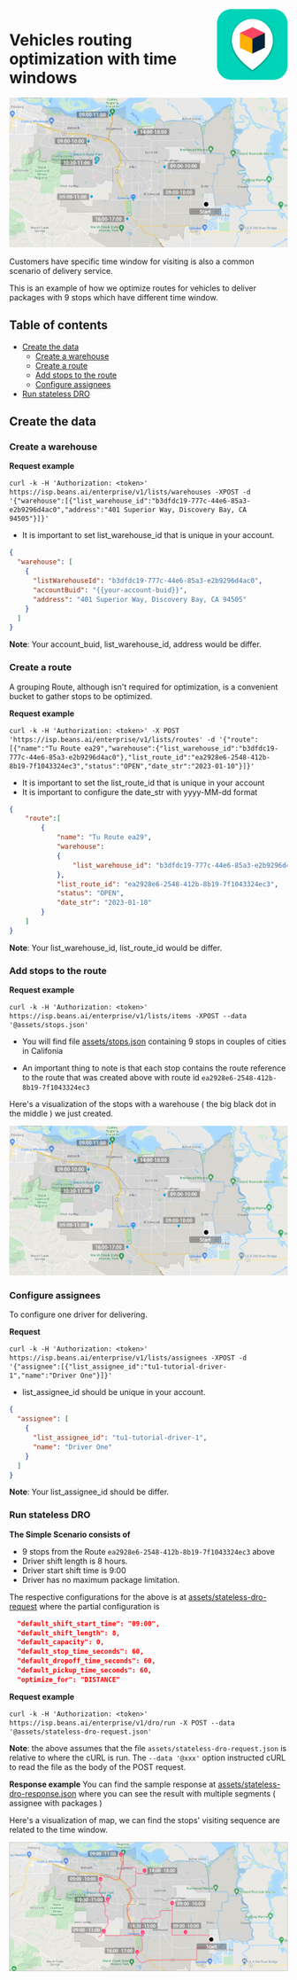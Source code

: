 

<img src="../assets/images/beans-128x128.png" align="right" />

# Vehicles routing optimization with time windows

![Stops](assets/images/stops.png)

Customers have specific time window for visiting is also a common scenario of delivery service.

This is an example of how we optimize routes for vehicles to deliver packages with 9 stops which have different time window.


## Table of contents
- [Create the data](#create-the-data)
  - [Create a warehouse](#create-a-warehouse)
  - [Create a route](#create-a-route)
  - [Add stops to the route](#add-stops-to-the-route)
  - [Configure assignees](#configure-assignees)
- [Run stateless DRO](#run-stateless-dro)



## Create the data
### Create a warehouse

**Request example**

```
curl -k -H 'Authorization: <token>' https://isp.beans.ai/enterprise/v1/lists/warehouses -XPOST -d '{"warehouse":[{"list_warehouse_id":"b3dfdc19-777c-44e6-85a3-e2b9296d4ac0","address":"401 Superior Way, Discovery Bay, CA 94505"}]}'
```

- It is important to set list_warehouse_id that is unique in your account.

```json
{
  "warehouse": [
    {
      "listWarehouseId": "b3dfdc19-777c-44e6-85a3-e2b9296d4ac0",
      "accountBuid": "{{your-account-buid}}",
      "address": "401 Superior Way, Discovery Bay, CA 94505"
    }
  ]
}
```

**Note**: Your account_buid, list_warehouse_id, address would be differ.

### Create a route

A grouping Route, although isn't required for optimization, is a convenient bucket to gather
stops to be optimized.

**Request example**

```
curl -k -H 'Authorization: <token>' -X POST 'https://isp.beans.ai/enterprise/v1/lists/routes' -d '{"route":[{"name":"Tu Route ea29","warehouse":{"list_warehouse_id":"b3dfdc19-777c-44e6-85a3-e2b9296d4ac0"},"list_route_id":"ea2928e6-2548-412b-8b19-7f1043324ec3","status":"OPEN","date_str":"2023-01-10"}]}'
```

- It is important to set the list_route_id that is unique in your account
- It is important to configure the date_str with yyyy-MM-dd format

```json
{
    "route":[
        {
            "name": "Tu Route ea29",
            "warehouse":
            {
                "list_warehouse_id": "b3dfdc19-777c-44e6-85a3-e2b9296d4ac0"
            },
            "list_route_id": "ea2928e6-2548-412b-8b19-7f1043324ec3",
            "status": "OPEN",
            "date_str": "2023-01-10"
        }
    ]
}
```

**Note**: Your list_warehouse_id, list_route_id would be differ.

### Add stops to the route

**Request example**

```
curl -k -H 'Authorization: <token>' https://isp.beans.ai/enterprise/v1/lists/items -XPOST --data '@assets/stops.json'
```

- You will find file [assets/stops.json](assets/stops.json) containing 9 stops in couples of cities in Califonia

- An important thing to note is that each stop contains the route reference to the route that was created above with route id `ea2928e6-2548-412b-8b19-7f1043324ec3`

Here's a visualization of the stops with a warehouse ( the big black dot in the middle ) we just created.

![stops](assets/images/stops.png)

### Configure assignees

To configure one driver for delivering.

**Request**

```
curl -k -H 'Authorization: <token>' https://isp.beans.ai/enterprise/v1/lists/assignees -XPOST -d '{"assignee":[{"list_assignee_id":"tu1-tutorial-driver-1","name":"Driver One"}]}'
```

- list_assignee_id should be unique in your account.

```json
{
  "assignee": [
    {
      "list_assignee_id": "tu1-tutorial-driver-1",
      "name": "Driver One"
    }
  ]
}
```

**Note**: Your list_assignee_id should be differ.

### Run stateless DRO

**The Simple Scenario consists of**

- 9 stops from the Route `ea2928e6-2548-412b-8b19-7f1043324ec3` above
- Driver shift length is 8 hours.
- Driver start shift time is 9:00
- Driver has no maximum package limitation.

The respective configurations for the above is at [assets/stateless-dro-request](assets/stateless-dro-request.json)  where the partial configuration is

```json
  "default_shift_start_time": "09:00",
  "default_shift_length": 8,
  "default_capacity": 0,
  "default_stop_time_seconds": 60,
  "default_dropoff_time_seconds": 60,
  "default_pickup_time_seconds": 60,
  "optimize_for": "DISTANCE"
```

**Request example**

```
curl -k -H 'Authorization: <token>' https://isp.beans.ai/enterprise/v1/dro/run -X POST --data '@assets/stateless-dro-request.json'
```

**Note**: the above assumes that the file `assets/stateless-dro-request.json` is relative to where the cURL is run. The `--data '@xxx'` option instructed cURL to read the file as the body of the POST request.

**Response example**
You can find the sample response at [assets/stateless-dro-response.json](assets/stateless-dro-response.json) where you can see the result with multiple segments ( assignee with packages )

Here's a visualization of map, we can find the stops' visiting sequence are related to the time window.

![DRO Result](assets/images/dro-result.png)



